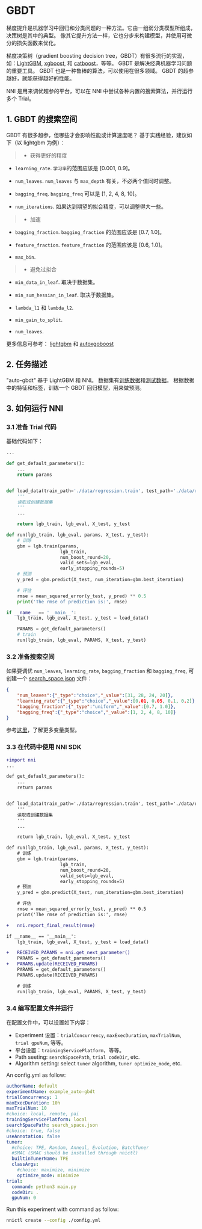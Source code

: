 # GBDT

梯度提升是机器学习中回归和分类问题的一种方法。它由一组弱分类模型所组成，决策树是其中的典型。 像其它提升方法一样，它也分步来构建模型，并使用可微分的损失函数来优化。

梯度决策树（gradient boosting decision tree，GBDT）有很多流行的实现，如：[LightGBM](https://github.com/Microsoft/LightGBM), [xgboost](https://github.com/dmlc/xgboost), 和 [catboost](https://github.com/catboost/catboost)，等等。 GBDT 是解决经典机器学习问题的重要工具。 GBDT 也是一种鲁棒的算法，可以使用在很多领域。 GBDT 的超参越好，就能获得越好的性能。

NNI 是用来调优超参的平台，可以在 NNI 中尝试各种内置的搜索算法，并行运行多个 Trial。

## 1. GBDT 的搜索空间

GBDT 有很多超参，但哪些才会影响性能或计算速度呢？ 基于实践经验，建议如下（以 lightgbm 为例）：

> * 获得更好的精度

* `learning_rate`. `学习率`的范围应该是 [0.001, 0.9]。

* `num_leaves`. `num_leaves` 与 `max_depth` 有关，不必两个值同时调整。

* `bagging_freq`. `bagging_freq` 可以是 [1, 2, 4, 8, 10]。

* `num_iterations`. 如果达到期望的拟合精度，可以调整得大一些。

> * 加速

* `bagging_fraction`. `bagging_fraction` 的范围应该是 [0.7, 1.0]。

* `feature_fraction`. `feature_fraction` 的范围应该是 [0.6, 1.0]。

* `max_bin`.

> * 避免过拟合

* `min_data_in_leaf`. 取决于数据集。

* `min_sum_hessian_in_leaf`. 取决于数据集。

* `lambda_l1` 和 `lambda_l2`.

* `min_gain_to_split`.

* `num_leaves`.

更多信息可参考： [lightgbm](https://lightgbm.readthedocs.io/en/latest/Parameters-Tuning.html) 和 [autoxgoboost](https://github.com/ja-thomas/autoxgboost/blob/master/poster_2018.pdf)

## 2. 任务描述

"auto-gbdt" 基于 LightGBM 和 NNI。 数据集有[训练数据](https://github.com/Microsoft/nni/blob/master/examples/trials/auto-gbdt/data/regression.train)和[测试数据](https://github.com/Microsoft/nni/blob/master/examples/trials/auto-gbdt/data/regression.train)。 根据数据中的特征和标签，训练一个 GBDT 回归模型，用来做预测。

## 3. 如何运行 NNI

### 3.1 准备 Trial 代码

基础代码如下：

```python
...

def get_default_parameters():
    ...
    return params


def load_data(train_path='./data/regression.train', test_path='./data/regression.test'):
    '''
    读取或创建数据集
    '''
    ...

    return lgb_train, lgb_eval, X_test, y_test

def run(lgb_train, lgb_eval, params, X_test, y_test):
    # 训练
    gbm = lgb.train(params,
                    lgb_train,
                    num_boost_round=20,
                    valid_sets=lgb_eval,
                    early_stopping_rounds=5)
    # 预测
    y_pred = gbm.predict(X_test, num_iteration=gbm.best_iteration)

    # 评估
    rmse = mean_squared_error(y_test, y_pred) ** 0.5
    print('The rmse of prediction is:', rmse)

if __name__ == '__main__':
    lgb_train, lgb_eval, X_test, y_test = load_data()

    PARAMS = get_default_parameters()
    # train
    run(lgb_train, lgb_eval, PARAMS, X_test, y_test)
```

### 3.2 准备搜索空间

如果要调优 `num_leaves`, `learning_rate`, `bagging_fraction` 和 `bagging_freq`, 可创建一个 [search_space.json](https://github.com/Microsoft/nni/blob/master/examples/trials/auto-gbdt/search_space.json) 文件：

```json
{
    "num_leaves":{"_type":"choice","_value":[31, 28, 24, 20]},
    "learning_rate":{"_type":"choice","_value":[0.01, 0.05, 0.1, 0.2]},
    "bagging_fraction":{"_type":"uniform","_value":[0.7, 1.0]},
    "bagging_freq":{"_type":"choice","_value":[1, 2, 4, 8, 10]}
}
```

参考[这里](SearchSpaceSpec.md)，了解更多变量类型。

### 3.3 在代码中使用 NNI SDK

```diff
+import nni
...

def get_default_parameters():
    ...
    return params


def load_data(train_path='./data/regression.train', test_path='./data/regression.test'):
    '''
    读取或创建数据集
    '''
    ...

    return lgb_train, lgb_eval, X_test, y_test

def run(lgb_train, lgb_eval, params, X_test, y_test):
    # 训练
    gbm = lgb.train(params,
                    lgb_train,
                    num_boost_round=20,
                    valid_sets=lgb_eval,
                    early_stopping_rounds=5)
    # 预测
    y_pred = gbm.predict(X_test, num_iteration=gbm.best_iteration)

    # 评估
    rmse = mean_squared_error(y_test, y_pred) ** 0.5
    print('The rmse of prediction is:', rmse)

+   nni.report_final_result(rmse)

if __name__ == '__main__':
    lgb_train, lgb_eval, X_test, y_test = load_data()

+   RECEIVED_PARAMS = nni.get_next_parameter()
    PARAMS = get_default_parameters()
+   PARAMS.update(RECEIVED_PARAMS)
    PARAMS = get_default_parameters()
    PARAMS.update(RECEIVED_PARAMS)

    # 训练
    run(lgb_train, lgb_eval, PARAMS, X_test, y_test)
```

### 3.4 编写配置文件并运行

在配置文件中，可以设置如下内容：

* Experiment 设置：`trialConcurrency`, `maxExecDuration`, `maxTrialNum`, `trial gpuNum`, 等等。
* 平台设置：`trainingServicePlatform`，等等。
* Path seeting: `searchSpacePath`, `trial codeDir`, etc.
* Algorithm setting: select `tuner` algorithm, `tuner optimize_mode`, etc.

An config.yml as follow:

```yaml
authorName: default
experimentName: example_auto-gbdt
trialConcurrency: 1
maxExecDuration: 10h
maxTrialNum: 10
#choice: local, remote, pai
trainingServicePlatform: local
searchSpacePath: search_space.json
#choice: true, false
useAnnotation: false
tuner:
  #choice: TPE, Random, Anneal, Evolution, BatchTuner
  #SMAC (SMAC should be installed through nnictl)
  builtinTunerName: TPE
  classArgs:
    #choice: maximize, minimize
    optimize_mode: minimize
trial:
  command: python3 main.py
  codeDir: .
  gpuNum: 0
```

Run this experiment with command as follow:

```bash
nnictl create --config ./config.yml
```